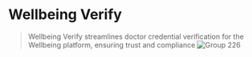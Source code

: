 # Wellbeing Verify
> Wellbeing Verify  streamlines doctor credential verification for the Wellbeing platform, ensuring trust and compliance
![Group 226](https://github.com/user-attachments/assets/4b6887d8-b8d9-4d29-9674-4fe783ff20e7)
